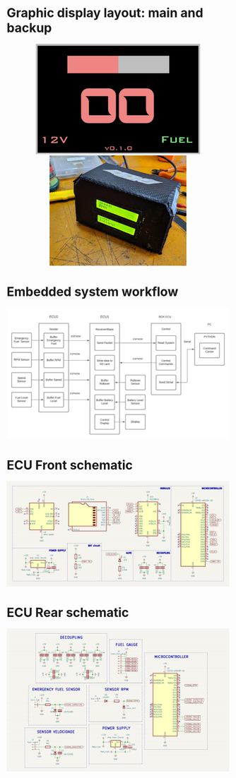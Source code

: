 # Graphic display layout: main and backup

<p align="middle">
    <img alt="display Nextion" height="250" src="hardware/HMI_v0.1.0.png"/>
    <img alt="display LCD" height="250" src="hardware/display_LCD.jpeg"/>
</p>

# Embedded system workflow

![workflow](software/workflow.jpg)

# ECU Front schematic

![ECU Front schematic](hardware/ECU1/schematic.jpg)

# ECU Rear schematic

![ECU Rear schematic](hardware/ECU2/schematic.jpg)